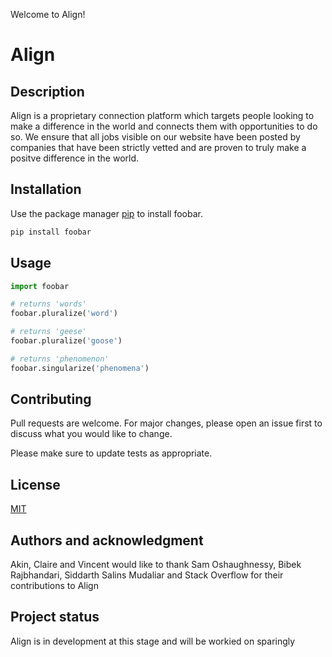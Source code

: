 Welcome to Align!

# Align

## Description
Align is a proprietary connection platform which targets people looking to make a difference in the world and connects them with opportunities to do so.
We ensure that all jobs visible on our website have been posted by companies that have been strictly vetted and are proven to truly make a positve difference in the world.

## Installation

Use the package manager [pip](https://pip.pypa.io/en/stable/) to install foobar.

```bash
pip install foobar
```

## Usage

```python
import foobar

# returns 'words'
foobar.pluralize('word')

# returns 'geese'
foobar.pluralize('goose')

# returns 'phenomenon'
foobar.singularize('phenomena')
```

## Contributing
Pull requests are welcome. For major changes, please open an issue first to discuss what you would like to change.

Please make sure to update tests as appropriate.

## License
[MIT](https://choosealicense.com/licenses/mit/)

## Authors and acknowledgment
Akin, Claire and Vincent would like to thank Sam Oshaughnessy, Bibek Rajbhandari, Siddarth Salins Mudaliar and Stack Overflow for their contributions to Align


## Project status
Align is in development at this stage and will be workied on sparingly 